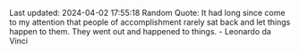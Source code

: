 Last updated: 2024-04-02 17:55:18
Random Quote: It had long since come to my attention that people of accomplishment rarely sat back and let things happen to them. They went out and happened to things. - Leonardo da Vinci